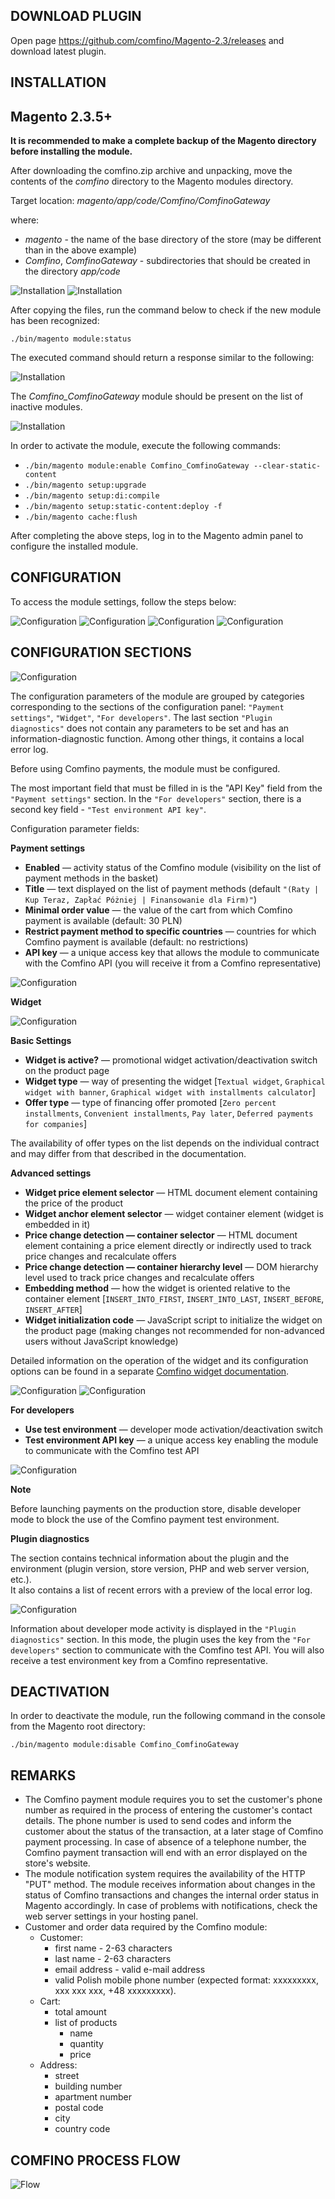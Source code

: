 ## DOWNLOAD PLUGIN

Open page https://github.com/comfino/Magento-2.3/releases and download latest plugin.

## INSTALLATION

Magento 2.3.5+
-------

**It is recommended to make a complete backup of the Magento directory before installing the module.**

After downloading the comfino.zip archive and unpacking, move the contents of the *comfino* directory to the Magento modules directory.

Target location: *magento/app/code/Comfino/ComfinoGateway*

where:

* *magento* - the name of the base directory of the store (may be different than in the above example)
* *Comfino*, *ComfinoGateway* - subdirectories that should be created in the directory *app/code*

![Installation](images/dir_structure1.png "Installation")
![Installation](images/dir_structure2.png "Installation")

After copying the files, run the command below to check if the new module has been recognized:

`./bin/magento module:status`

The executed command should return a response similar to the following:

![Installation](images/magento_console1.png "Installation")

The *Comfino_ComfinoGateway* module should be present on the list of inactive modules.

![Installation](images/magento_console2.png "Installation")

In order to activate the module, execute the following commands:

* `./bin/magento module:enable Comfino_ComfinoGateway --clear-static-content`
* `./bin/magento setup:upgrade`
* `./bin/magento setup:di:compile`
* `./bin/magento setup:static-content:deploy -f`
* `./bin/magento cache:flush`

After completing the above steps, log in to the Magento admin panel to configure the installed module.

## CONFIGURATION

To access the module settings, follow the steps below:

![Configuration](images/en/menu1.png "Configuration")
![Configuration](images/en/menu2.png "Configuration")
![Configuration](images/en/menu3.png "Configuration")
![Configuration](images/en/menu4.png "Configuration")

## CONFIGURATION SECTIONS

![Configuration](images/en/mod_config1.png "Configuration")

The configuration parameters of the module are grouped by categories corresponding to the sections of the configuration panel: `"Payment settings"`, `"Widget"`, `"For developers"`.
The last section `"Plugin diagnostics"` does not contain any parameters to be set and has an information-diagnostic function. Among other things, it contains a local error log.

Before using Comfino payments, the module must be configured.

The most important field that must be filled in is the "API Key" field from the `"Payment settings"` section.
In the `"For developers"` section, there is a second key field - `"Test environment API key"`.

Configuration parameter fields:

**Payment settings**

* **Enabled** — activity status of the Comfino module (visibility on the list of payment methods in the basket)
* **Title** — text displayed on the list of payment methods (default `"(Raty | Kup Teraz, Zapłać Póżniej | Finansowanie dla Firm)"`)
* **Minimal order value** — the value of the cart from which Comfino payment is available (default: 30 PLN)
* **Restrict payment method to specific countries** — countries for which Comfino payment is available (default: no restrictions)
* **API key** — a unique access key that allows the module to communicate with the Comfino API (you will receive it from a Comfino representative)

![Configuration](images/en/mod_config2.png "Configuration")

**Widget**

![Configuration](images/en/mod_config3.png "Configuration")

**Basic Settings**

* **Widget is active?** — promotional widget activation/deactivation switch on the product page
* **Widget type** — way of presenting the widget [`Textual widget`, `Graphical widget with banner`, `Graphical widget with installments calculator`]
* **Offer type** — type of financing offer promoted [`Zero percent installments`, `Convenient installments`, `Pay later`, `Deferred payments for companies`]

The availability of offer types on the list depends on the individual contract and may differ from that described in the documentation.

**Advanced settings**

* **Widget price element selector** — HTML document element containing the price of the product
* **Widget anchor element selector** — widget container element (widget is embedded in it)
* **Price change detection — container selector** — HTML document element containing a price element directly or indirectly used to track price changes and recalculate offers
* **Price change detection — container hierarchy level** — DOM hierarchy level used to track price changes and recalculate offers
* **Embedding method** — how the widget is oriented relative to the container element [`INSERT_INTO_FIRST`, `INSERT_INTO_LAST`, `INSERT_BEFORE`, `INSERT_AFTER`]
* **Widget initialization code** — JavaScript script to initialize the widget on the product page (making changes not recommended for non-advanced users without JavaScript knowledge)

Detailed information on the operation of the widget and its configuration options can be found in a separate [Comfino widget documentation](https://comfino.pl/widgets/comfino-magento/en).

![Configuration](images/en/mod_config3_bas.png "Configuration")
![Configuration](images/en/mod_config3_adv.png "Configuration")

**For developers**

* **Use test environment** — developer mode activation/deactivation switch
* **Test environment API key** — a unique access key enabling the module to communicate with the Comfino test API

![Configuration](images/en/mod_config4.png "Configuration")

**Note**

Before launching payments on the production store, disable developer mode to block the use of the Comfino payment test environment.

**Plugin diagnostics**

The section contains technical information about the plugin and the environment (plugin version, store version, PHP and web server version, etc.).\
It also contains a list of recent errors with a preview of the local error log.

![Configuration](images/en/mod_config5.png "Configuration")

Information about developer mode activity is displayed in the `"Plugin diagnostics"` section.
In this mode, the plugin uses the key from the `"For developers"` section to communicate with the Comfino test API. You will also receive a test environment key from a Comfino representative.

## DEACTIVATION

In order to deactivate the module, run the following command in the console from the Magento root directory:

`./bin/magento module:disable Comfino_ComfinoGateway`

## REMARKS

* The Comfino payment module requires you to set the customer's phone number as required in the process of entering the customer's contact details. The phone number is used to send codes and inform the customer about the status of the transaction, at a later stage of Comfino payment processing. In case of absence of a telephone number, the Comfino payment transaction will end with an error displayed on the store's website.
* The module notification system requires the availability of the HTTP "PUT" method. The module receives information about changes in the status of Comfino transactions and changes the internal order status in Magento accordingly. In case of problems with notifications, check the web server settings in your hosting panel.
* Customer and order data required by the Comfino module:
    * Customer:
        * first name - 2-63 characters
        * last name - 2-63 characters
        * email address - valid e-mail address
        * valid Polish mobile phone number (expected format: xxxxxxxxx, xxx xxx xxx, +48 xxxxxxxxx).
    * Cart:
        * total amount
        * list of products
            * name
            * quantity
            * price
    * Address:
        * street
        * building number
        * apartment number
        * postal code
        * city
        * country code

## COMFINO PROCESS FLOW

![Flow](images/comfino-flow.png "Flow")
